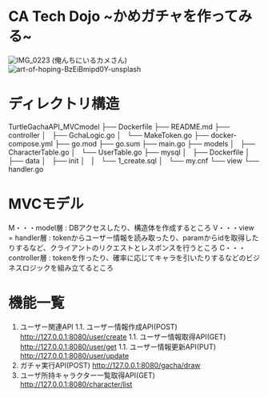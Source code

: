 # CA Tech Dojo ~かめガチャを作ってみる~

![IMG_0223](https://user-images.githubusercontent.com/66200485/127758779-ed5f97f5-f406-414d-b137-75d913fcff27.JPG)
(俺んちにいるカメさん)
![art-of-hoping-BzEiBmipd0Y-unsplash](https://user-images.githubusercontent.com/66200485/127758830-68976ba8-6adf-4ec0-af0a-4cd2aa663085.jpg)

# ディレクトリ構造
TurtleGachaAPI_MVCmodel
├── Dockerfile
├── README.md
├── controller
│   ├── GchaLogic.go
│   └── MakeToken.go
├── docker-compose.yml
├── go.mod
├── go.sum
├── main.go
├── models
│   ├── CharacterTable.go
│   └── UserTable.go
├── mysql
│   ├── Dockerfile
│   ├── data
│   ├── init
│   │   └── 1_create.sql
│   └── my.cnf
└── view
    └── handler.go
    
# MVCモデル
M・・・model層 : DBアクセスしたり、構造体を作成するところ
V・・・view = handler層 : tokenからユーザー情報を読み取ったり、paramからidを取得したりするなど、クライアントのリクエストとレスポンスを行うところ
C・・・controller層 : tokenを作ったり、確率に応じてキャラを引いたりするなどのビジネスロジックを組み立てるところ
 
# 機能一覧
1. ユーザー関連API
1.1. ユーザー情報作成API(POST) http://127.0.0.1:8080/user/create
1.1. ユーザー情報取得API(GET) http://127.0.0.1:8080/user/get
1.1. ユーザー情報更新API(PUT) http://127.0.0.1:8080/user/update
1. ガチャ実行API(POST) http://127.0.0.1:8080/gacha/draw
1. ユーザ所持キャラクター一覧取得API(GET) http://127.0.0.1:8080/character/list





